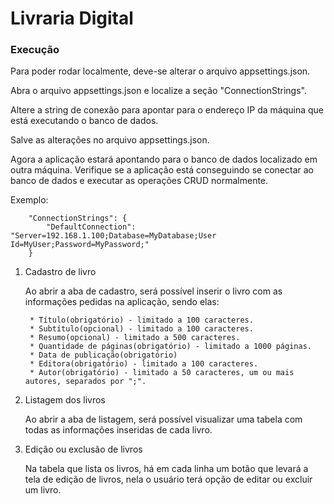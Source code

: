 # Livraria Digital

### Execução 

Para poder rodar localmente, deve-se alterar o arquivo appsettings.json.

Abra o arquivo appsettings.json e localize a seção "ConnectionStrings".

Altere a string de conexão para apontar para o endereço IP da máquina que está executando o banco de dados.

Salve as alterações no arquivo appsettings.json.

Agora a aplicação estará apontando para o banco de dados localizado em outra máquina. Verifique se a aplicação está conseguindo se conectar ao banco de dados e executar as operações CRUD normalmente.

Exemplo: 

~~~
    "ConnectionStrings": {
        "DefaultConnection": "Server=192.168.1.100;Database=MyDatabase;User Id=MyUser;Password=MyPassword;"
    }
~~~

1. Cadastro de livro

    Ao abrir a aba de cadastro, será possível inserir o livro com as informações pedidas na aplicação, sendo elas:

        * Título(obrigatório) - limitado a 100 caracteres.
        * Subtítulo(opcional) - limitado a 100 caracteres.
        * Resumo(opcional) - limitado a 500 caracteres.
        * Quantidade de páginas(obrigatório) - limitado a 1000 páginas.
        * Data de publicação(obrigatório) 
        * Editora(obrigatório) - limitado a 100 caracteres.
        * Autor(obrigatório) - limitado a 50 caracteres, um ou mais autores, separados por ";".

2. Listagem dos livros

    Ao abrir a aba de listagem, será possível visualizar uma tabela com todas as informações inseridas de cada livro.

3. Edição ou exclusão de livros

    Na tabela que lista os livros, há em cada linha um botão que levará a tela de edição de livros, nela o usuário terá opção de editar ou excluir um livro.

